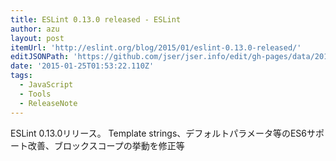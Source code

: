 ```yaml
---
title: ESLint 0.13.0 released - ESLint
author: azu
layout: post
itemUrl: 'http://eslint.org/blog/2015/01/eslint-0.13.0-released/'
editJSONPath: 'https://github.com/jser/jser.info/edit/gh-pages/data/2015/01/index.json'
date: '2015-01-25T01:53:22.110Z'
tags:
  - JavaScript
  - Tools
  - ReleaseNote
---
```

ESLint 0.13.0リリース。
Template strings、デフォルトパラメータ等のES6サポート改善、ブロックスコープの挙動を修正等
